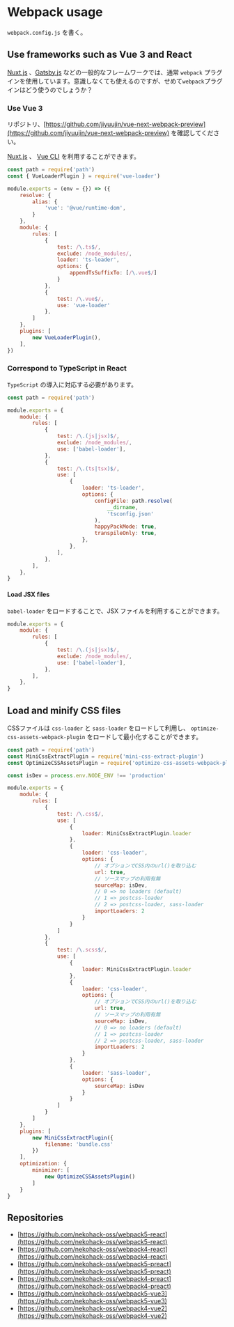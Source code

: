 # Webpack usage

`webpack.config.js` を書く。

## Use frameworks such as Vue 3 and React

[Nuxt.js](https://ja.nuxtjs.org/) 、[Gatsby.js](https://www.gatsbyjs.org/) などの一般的なフレームワークでは、通常 `webpack` プラグインを使用しています。意識しなくても使えるのですが、せめて`webpack`プラグインはどう使うのでしょうか？

### Use Vue 3

リポジトリ、[https://github.com/jiyuujin/vue-next-webpack-preview](https://github.com/jiyuujin/vue-next-webpack-preview) を確認してください。

[Nuxt.js](https://ja.nuxtjs.org/) 、 [Vue CLI](https://cli.vuejs.org/) を利用することができます。

```js
const path = require('path')
const { VueLoaderPlugin } = require('vue-loader')

module.exports = (env = {}) => ({
    resolve: {
        alias: {
            'vue': '@vue/runtime-dom',
        }
    },
    module: {
        rules: [
            {
                test: /\.ts$/,
                exclude: /node_modules/,
                loader: 'ts-loader',
                options: {
                    appendTsSuffixTo: [/\.vue$/]
                }
            },
            {
                test: /\.vue$/,
                use: 'vue-loader'
            },
        ]
    },
    plugins: [
        new VueLoaderPlugin(),
    ],
})
```

### Correspond to TypeScript in React

`TypeScript` の導入に対応する必要があります。

```js
const path = require('path')

module.exports = {
    module: {
        rules: [
            {
                test: /\.(js|jsx)$/,
                exclude: /node_modules/,
                use: ['babel-loader'],
            },
            {
                test: /\.(ts|tsx)$/,
                use: [
                    {
                        loader: 'ts-loader',
                        options: {
                            configFile: path.resolve(
                                __dirname,
                                'tsconfig.json'
                            ),
                            happyPackMode: true,
                            transpileOnly: true,
                        },
                    },
                ],
            },
        ],
    },
}
```

#### Load JSX files

`babel-loader` をロードすることで、JSX ファイルを利用することができます。

```js
module.exports = {
    module: {
        rules: [
            {
                test: /\.(js|jsx)$/,
                exclude: /node_modules/,
                use: ['babel-loader'],
            },
        ],
    },
}
```

## Load and minify CSS files

CSSファイルは `css-loader` と `sass-loader` をロードして利用し、 `optimize-css-assets-webpack-plugin` をロードして最小化することができます。

```js
const path = require('path')
const MiniCssExtractPlugin = require('mini-css-extract-plugin')
const OptimizeCSSAssetsPlugin = require('optimize-css-assets-webpack-plugin')

const isDev = process.env.NODE_ENV !== 'production'

module.exports = {
    module: {
        rules: [
            {
                test: /\.css$/,
                use: [
                    {
                        loader: MiniCssExtractPlugin.loader
                    },
                    {
                        loader: 'css-loader',
                        options: {
                            // オプションでCSS内のurl()を取り込む
                            url: true,
                            // ソースマップの利用有無
                            sourceMap: isDev,
                            // 0 => no loaders (default)
                            // 1 => postcss-loader
                            // 2 => postcss-loader, sass-loader
                            importLoaders: 2
                        }
                    }
                ]
            },
            {
                test: /\.scss$/,
                use: [
                    {
                        loader: MiniCssExtractPlugin.loader
                    },
                    {
                        loader: 'css-loader',
                        options: {
                            // オプションでCSS内のurl()を取り込む
                            url: true,
                            // ソースマップの利用有無
                            sourceMap: isDev,
                            // 0 => no loaders (default)
                            // 1 => postcss-loader
                            // 2 => postcss-loader, sass-loader
                            importLoaders: 2
                        }
                    },
                    {
                        loader: 'sass-loader',
                        options: {
                            sourceMap: isDev
                        }
                    }
                ]
            }
        ]
    },
    plugins: [
        new MiniCssExtractPlugin({
            filename: 'bundle.css'
        })
    ],
    optimization: {
        minimizer: [
            new OptimizeCSSAssetsPlugin()
        ]
    }
}
```

## Repositories

- [https://github.com/nekohack-oss/webpack5-react](https://github.com/nekohack-oss/webpack5-react)
- [https://github.com/nekohack-oss/webpack4-react](https://github.com/nekohack-oss/webpack4-react)
- [https://github.com/nekohack-oss/webpack5-preact](https://github.com/nekohack-oss/webpack5-preact)
- [https://github.com/nekohack-oss/webpack4-preact](https://github.com/nekohack-oss/webpack4-preact)
- [https://github.com/nekohack-oss/webpack5-vue3](https://github.com/nekohack-oss/webpack5-vue3)
- [https://github.com/nekohack-oss/webpack4-vue2](https://github.com/nekohack-oss/webpack4-vue2)

